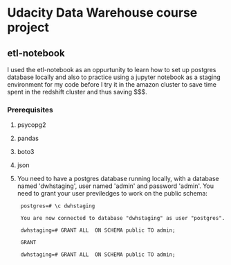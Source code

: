 # Udacity Data Warehouse course project
## etl-notebook
I used the etl-notebook as an oppurtunity to learn how to set up postgres database locally and also to practice using a jupyter notebook as a staging environment for my code before I try it in the amazon cluster to save time spent in the redshift cluster and thus saving $$$.
### Prerequisites 
1. psycopg2
2. pandas 
3. boto3
4. json
5. You need to have a postgres database running locally, with a database named 'dwhstaging', user named 'admin' and password 'admin'. You need to grant your user previledges to work on the public schema:


        postgres=# \c dwhstaging 
    
        You are now connected to database "dwhstaging" as user "postgres".

        dwhstaging=# GRANT ALL  ON SCHEMA public TO admin;

        GRANT

        dwhstaging=# GRANT ALL  ON SCHEMA public TO admin;

